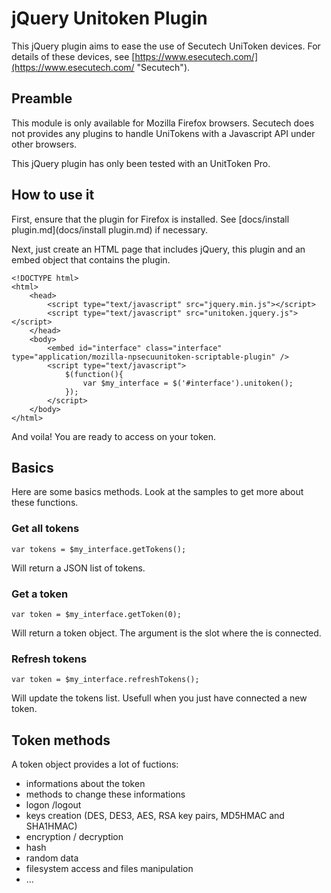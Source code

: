 # jQuery Unitoken Plugin #
This jQuery plugin aims to ease the use of Secutech UniToken devices.
For details of these devices, see [https://www.esecutech.com/](https://www.esecutech.com/ "Secutech").

## Preamble ##
This module is only available for Mozilla Firefox browsers. Secutech does not provides any plugins to handle UniTokens with a Javascript API under other browsers.

This jQuery plugin has only been tested with an UnitToken Pro.

## How to use it ##
First, ensure that the plugin for Firefox is installed. See [docs/install plugin.md](docs/install plugin.md) if necessary.

Next, just create an HTML page that includes jQuery, this plugin and an embed object that contains the plugin.

    <!DOCTYPE html>
    <html>
        <head>
            <script type="text/javascript" src="jquery.min.js"></script>
            <script type="text/javascript" src="unitoken.jquery.js"></script>
        </head>
        <body>
            <embed id="interface" class="interface" type="application/mozilla-npsecuunitoken-scriptable-plugin" />
			<script type="text/javascript">
				$(function(){
				    var $my_interface = $('#interface').unitoken();
				});
			</script>
        </body>
    </html>

And voila!
You are ready to access on your token.

## Basics ##
Here are some basics methods. Look at the samples to get more about these functions.

### Get all tokens ###

	var tokens = $my_interface.getTokens();
Will return a JSON list of tokens.

### Get a token ###

	var token = $my_interface.getToken(0);
Will return a token object. The argument is the slot where the is connected.

### Refresh tokens ###

	var token = $my_interface.refreshTokens();
Will update the tokens list. Usefull when you just have connected a new token.

## Token methods ##

A token object provides a lot of fuctions:

- informations about the token
- methods to change these informations
- logon /logout
- keys creation (DES, DES3, AES, RSA key pairs, MD5HMAC and SHA1HMAC)
- encryption / decryption
- hash
- random data
- filesystem access and files manipulation
- …


